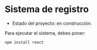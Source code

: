 <h1>Sistema de registro</h1>

- Estado del proyecto: en construcción.
  
Para ejecutar el sistema, debes poner:

```npm install react```
